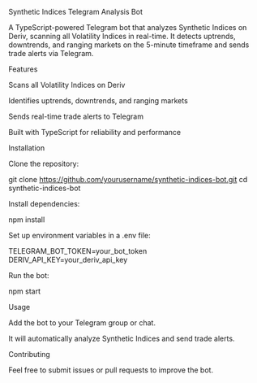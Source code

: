 Synthetic Indices Telegram Analysis Bot

A TypeScript-powered Telegram bot that analyzes Synthetic Indices on Deriv, scanning all Volatility Indices in real-time. It detects uptrends, downtrends, and ranging markets on the 5-minute timeframe and sends trade alerts via Telegram.

Features

Scans all Volatility Indices on Deriv

Identifies uptrends, downtrends, and ranging markets

Sends real-time trade alerts to Telegram

Built with TypeScript for reliability and performance

Installation

Clone the repository:

git clone https://github.com/yourusername/synthetic-indices-bot.git
cd synthetic-indices-bot

Install dependencies:

npm install

Set up environment variables in a .env file:

TELEGRAM_BOT_TOKEN=your_bot_token
DERIV_API_KEY=your_deriv_api_key

Run the bot:

npm start

Usage

Add the bot to your Telegram group or chat.

It will automatically analyze Synthetic Indices and send trade alerts.

Contributing

Feel free to submit issues or pull requests to improve the bot.
